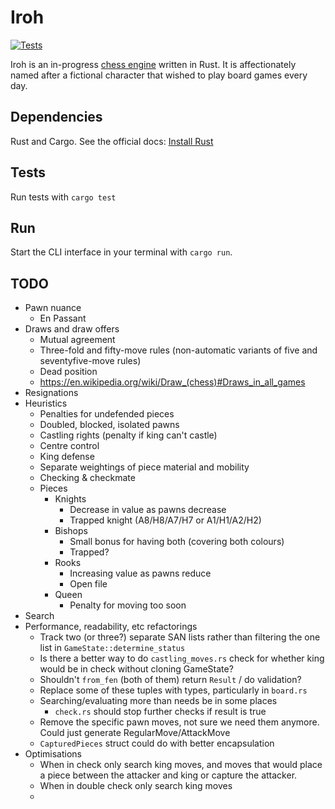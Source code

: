 # Iroh

[![Tests](https://github.com/Mattsi-Jansky/Iroh/actions/workflows/tests.yml/badge.svg)](https://github.com/Mattsi-Jansky/Iroh/actions/workflows/tests.yml)

Iroh is an in-progress [chess engine](https://en.wikipedia.org/wiki/Chess_engine) written in Rust. It is affectionately named after a fictional character that wished to play board games every day.

## Dependencies

Rust and Cargo. See the official docs: [Install Rust](https://www.rust-lang.org/tools/install)

## Tests

Run tests with `cargo test`

## Run

Start the CLI interface in your terminal with `cargo run`.

## TODO

* Pawn nuance
    * En Passant
* Draws and draw offers
  * Mutual agreement
  * Three-fold and fifty-move rules (non-automatic variants of five and seventyfive-move rules)
  * Dead position
  * https://en.wikipedia.org/wiki/Draw_(chess)#Draws_in_all_games
* Resignations
* Heuristics
  * Penalties for undefended pieces
  * Doubled, blocked, isolated pawns
  * Castling rights (penalty if king can't castle)
  * Centre control
  * King defense
  * Separate weightings of piece material and mobility
  * Checking & checkmate
  * Pieces
    * Knights 
      * Decrease in value as pawns decrease
      * Trapped knight (A8/H8/A7/H7 or A1/H1/A2/H2)
    * Bishops
      * Small bonus for having both (covering both colours)
      * Trapped?
    * Rooks
      * Increasing value as pawns reduce
      * Open file
    * Queen
      * Penalty for moving too soon
* Search
* Performance, readability, etc refactorings
  * Track two (or three?) separate SAN lists rather than filtering the one list in `GameState::determine_status`
  * Is there a better way to do `castling_moves.rs` check for whether king would be in check without cloning GameState?
  * Shouldn't `from_fen` (both of them) return `Result` / do validation?
  * Replace some of these tuples with types, particularly in `board.rs`
  * Searching/evaluating more than needs be in some places
    * `check.rs` should stop further checks if result is true
  * Remove the specific pawn moves, not sure we need them anymore. Could just generate RegularMove/AttackMove
  * `CapturedPieces` struct could do with better encapsulation
* Optimisations
  * When in check only search king moves, and moves that would place a piece between the attacker and king or capture the attacker.  
  * When in double check only search king moves
  * 